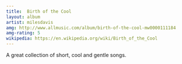 ```yaml
---
title:  Birth of the Cool
layout: album
artist: milesdavis
amg: http://www.allmusic.com/album/birth-of-the-cool-mw0000111184
amg-rating: 5
wikipedia: https://en.wikipedia.org/wiki/Birth_of_the_Cool
---
```


A great collection of short, cool and gentle songs.
